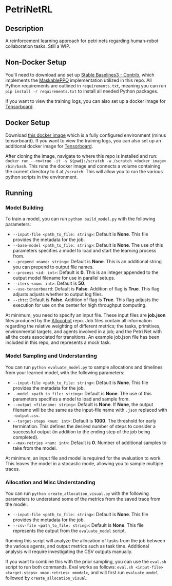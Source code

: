 # PetriNetRL
## Description
A reinforcement learning approach for petri nets regarding human-robot collaboration tasks. Still a WIP.

## Non-Docker Setup
You'll need to download and set up [Stable Baselines3 - Contrib](https://sb3-contrib.readthedocs.io/en/master/), which implements the [MaskablePPO](https://sb3-contrib.readthedocs.io/en/master/guide/examples.html#maskableppo) implementation utilized in this repo. All Python requirements are outlined in `requirements.txt`, meaning you can run `pip install -r requirements.txt` to install all needed Python packages.

If you want to view the training logs, you can also set up a docker image for [Tensorboard](https://hub.docker.com/r/volnet/tensorflow-tensorboard). 

## Docker Setup
Download [this docker image](https://hub.docker.com/repository/docker/nwhite365/maskableppo/general) which is a fully configured environment (minus tensorboard). If you want to view the training logs, you can also set up an additional docker image for [Tensorboard](https://hub.docker.com/r/volnet/tensorflow-tensorboard). 

After cloning the image, navigate to where this repo is installed and run: `docker run --rm=true -it -v ${pwd}:/scratch -w /scratch <docker image> /bin/bash`. This runs the docker image and connects a volume containing the current directory to it at `/scratch`. This will allow you to run the various python scripts in the environment.

## Running
### Model Building
To train a model, you can run `python build_model.py` with the following parameters:
- `--input-file <path_to_file: string>`: Default is __None__. This file provides the metadata for the job.
- `--base-model <path_to_file: string>`: Default is __None__. The use of this parameters specifies a model to load and start the learning process from.
- `--prepend <name: string>`: Default is __None__. This is an additional string you can prepend to output file names.
- `--process <id: int>`: Default is __0__. This is an integer appended to the output model filename for use in parallel setups.
- `--iters <num: int>`: Default is __50__.
- `--use-tensorboard`: Default is __False__. Addition of flag is __True__. This flag adjusts adjusts whether to output log files.
- `--chtc`: Default is __False__. Addition of flag is __True__. This flag adjusts the execution for use on the center for high throughput computing.

At minimum, you need to specify an input file. These input files are __job.json__ files produced by the [Allocobot](https://github.com/Wisc-HCI/allocobot) repo. Job files contain all information regarding the relative weighting of different metrics; the tasks, primitives, environmental targets, and agents involved in a job; and the Petri Net with all the costs associated for transitions. An example job.json file has been included in this repo, and represents a mock task.

### Model Sampling and Understanding
You can run `python evaluate_model.py` to sample allocations and timelines from your learned model, with the following parameters:
- `--input-file <path_to_file: string>`: Default is __None__. This file provides the metadata for the job.
- `--model <path_to_file: string>`: Default is __None__. The use of this parameters specifies a model to load and sample from.
- `--output <filename: string>`: Default is __None__. If __None__, the output filename will be the same as the input-file name with `.json` replaced with `-output.csv`. 
- `--target-steps <num: int>`: Default is __1000__. The threshold for early termination. This defines the desired number of steps to consider a successful output (in addition to the ending step of the job being completed).
- `--max-retries <num: int>`: Default is __0__. Number of additional samples to take from the model.

At minimum, an input file and model is required for the evaluation to work. This leaves the model in a stocastic mode, allowing you to sample multiple traces.

### Allocation and Misc Understanding
You can run `python create_allocation_visual.py` with the following parameters to understand some of the metrics from the saved trace from the model:
- `--input-file <path_to_file: string>`: Default is __None__. This file provides the metadata for the job.
- `--csv-file <path_to_file: string>`: Default is __None__. This file represents the output from the `evaluate_model` script.

Running this script will analyze the allocation of tasks from the job between the various agents, and output metrics such as task time. Additional analysis will require investigating the CSV outputs manually.

If you want to combine this with the prior sampling, you can use the `eval.sh` script to run both commands. Eval works as follows: `eval.sh <input-file> <target-steps> <max-retries> <model>`, and will first run `evaluate_model` followed by `create_allocation_visual`.